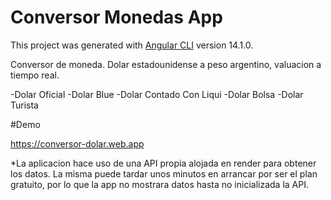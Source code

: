 # Conversor Monedas App

This project was generated with [Angular CLI](https://github.com/angular/angular-cli) version 14.1.0.

Conversor de moneda. Dolar estadounidense a peso argentino, valuacion a tiempo real.

-Dolar Oficial
-Dolar Blue
-Dolar Contado Con Liqui
-Dolar Bolsa
-Dolar Turista

#Demo

https://conversor-dolar.web.app

*La aplicacion hace uso de una API propia alojada en render para obtener los datos. La misma puede tardar unos minutos en arrancar por ser el plan gratuito, por lo que la app no mostrara datos hasta no inicializada la API.
